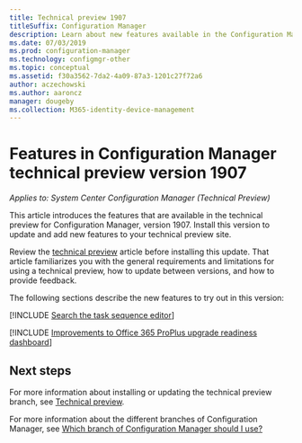 ```yaml
---
title: Technical preview 1907
titleSuffix: Configuration Manager
description: Learn about new features available in the Configuration Manager technical preview branch version 1907.
ms.date: 07/03/2019
ms.prod: configuration-manager
ms.technology: configmgr-other
ms.topic: conceptual
ms.assetid: f30a3562-7da2-4a09-87a3-1201c27f72a6
author: aczechowski
ms.author: aaroncz
manager: dougeby
ms.collection: M365-identity-device-management
---
```


# Features in Configuration Manager technical preview version 1907

*Applies to: System Center Configuration Manager (Technical Preview)*

This article introduces the features that are available in the technical preview for Configuration Manager, version 1907. Install this version to update and add new features to your technical preview site.

Review the [technical preview](/sccm/core/get-started/technical-preview) article before installing this update. That article familiarizes you with the general requirements and limitations for using a technical preview, how to update between versions, and how to provide feedback.

The following sections describe the new features to try out in this version:

<!-- [!INCLUDE [Example feature name](includes/1903/1234567.md)] -->

[!INCLUDE [Search the task sequence editor](includes/1907/4621085.md)]

[!INCLUDE [Improvements to Office 365 ProPlus upgrade readiness dashboard](includes/1907/4021125.md)]

<!-- ## Known issues -->

<!-- [!INCLUDE [Client health dashboard](includes/1903/known-issue-health.md)] -->

## Next steps

For more information about installing or updating the technical preview branch, see [Technical preview](/sccm/core/get-started/technical-preview).

For more information about the different branches of Configuration Manager, see [Which branch of Configuration Manager should I use?](/sccm/core/understand/which-branch-should-i-use)
